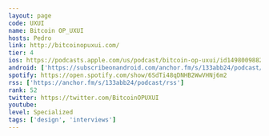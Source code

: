 ```yaml
---
layout: page
code: UXUI
name: Bitcoin OP_UXUI
hosts: Pedro
link: http://bitcoinopuxui.com/
tier: 4
ios: https://podcasts.apple.com/us/podcast/bitcoin-op-uxui/id1498009882?uo=4
android: ['https://subscribeonandroid.com/anchor.fm/s/133abb24/podcast/rss']
spotify: https://open.spotify.com/show/6SdTi48qDNHB2WwVHNj6m2
rss: ['https://anchor.fm/s/133abb24/podcast/rss']
rank: 52
twitter: https://twitter.com/BitcoinOPUXUI
youtube: 
level: Specialized
tags: ['design', 'interviews']
---
```

